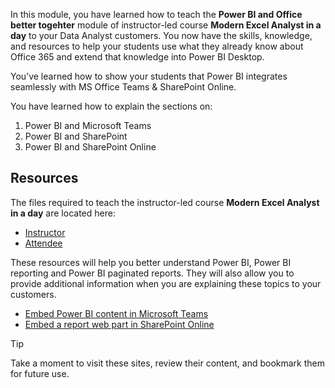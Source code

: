 In this module, you have learned how to teach the **Power BI and Office better togehter** module of instructor-led course **Modern Excel Analyst in a day** to your Data Analyst customers.
You now have the skills, knowledge, and resources to help your students use what they already know about Office 365 and extend that knowledge into Power BI Desktop.

You’ve learned how to show your students that Power BI integrates seamlessly with MS Office Teams & SharePoint Online. 

You have learned how to explain the sections on:
1. Power BI and Microsoft Teams
1. Power BI and SharePoint
1. Power BI and SharePoint Online



## Resources
The files required to teach the instructor-led course **Modern Excel Analyst in a day** are located here:  
- [Instructor](https://assetsprod.microsoft.com/mpn/en-us/maiad-instructor.zip)
- [Attendee](https://assetsprod.microsoft.com/mpn/en-us/maiad-attendee.zip)

These resources will help you better understand Power BI, Power BI reporting and Power BI paginated reports.
They will also allow you to provide additional information when you are explaining these topics to your customers. 
- [Embed Power BI content in Microsoft Teams](https://docs.microsoft.com/power-bi/collaborate-share/service-embed-report-microsoft-teams)
- [Embed a report web part in SharePoint Online](https://docs.microsoft.com/power-bi/collaborate-share/service-embed-report-spo)


> [!TIP]
> Take a moment to visit these sites, review their content, and bookmark them for future use.

